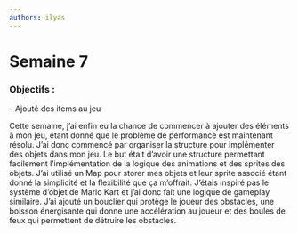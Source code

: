 ```yaml
---
authors: ilyas
---
```


# Semaine 7

 <h3>Objectifs :</h3>
- Ajouté des items au jeu

Cette semaine, j’ai enfin eu la chance de commencer à ajouter des éléments à mon jeu, étant donné que le problème de performance est maintenant résolu. J’ai donc commencé par organiser la structure pour implémenter des objets dans mon jeu. Le but était d’avoir une structure permettant facilement l’implémentation de la logique des animations et des sprites des objets. J’ai utilisé un Map pour storer mes objets et leur sprite associé étant donné la simplicité et la flexibilité que ça m’offrait. J’étais inspiré pas le système d’objet de Mario Kart et j’ai donc fait une logique de gameplay similaire. J’ai ajouté un bouclier qui protège le joueur des obstacles, une boisson énergisante qui donne une accélération au joueur et des boules de feux qui permettent de détruire les obstacles.

